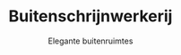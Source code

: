 ---
layout: single-dienst-page
title: Buitenschrijnwerkerij
subtitle: Elegante buitenruimtes
description: Onze buitenschrijnwerkerij is gespecialiseerd in het creëren van duurzame en esthetisch aantrekkelijke houten constructies voor de buitenkant van uw woning. Of het nu gaat om op maat gemaakte ramen, deuren, poorten, of terrasoverkappingen.
description_long: Laat de eerste indruk van uw huis een blijvende zijn met onze buitenschrijnwerkerij diensten. Van op maat gemaakte ramen en deuren tot elegante poorten, veranda's en terrassen - wij bieden de perfecte combinatie van functionaliteit, duurzaamheid en stijl. Onze expertise stelt ons in staat om niet alleen de schoonheid van uw exterieur te verhogen, maar ook de energie-efficiëntie en veiligheid van uw woning te verbeteren. Elk project wordt met de grootste zorg en precisie uitgevoerd, met gebruik van hoogwaardige materialen die bestand zijn tegen de elementen en de tijd.
img: assets/img/hero-3.webp
hero: hero-1
importance: 2
category: buitenschrijnwerkerij
---
